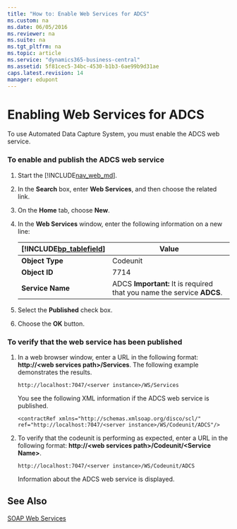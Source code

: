 ```yaml
---
title: "How to: Enable Web Services for ADCS"
ms.custom: na
ms.date: 06/05/2016
ms.reviewer: na
ms.suite: na
ms.tgt_pltfrm: na
ms.topic: article
ms.service: "dynamics365-business-central"
ms.assetid: 5f81cec5-34bc-4530-b1b3-6ae99b9d31ae
caps.latest.revision: 14
manager: edupont
---
```

# Enabling Web Services for ADCS
To use Automated Data Capture System, you must enable the ADCS web service.  

### To enable and publish the ADCS web service  

1.  Start the [!INCLUDE[nav_web_md](../developer/includes/nav_web_md.md)].  

2.  In the **Search** box, enter **Web Services**, and then choose the related link.  

3.  On the **Home** tab, choose **New**.  

4.  In the **Web Services** window, enter the following information on a new line:  

    |[!INCLUDE[bp_tablefield](../developer/includes/bp_tablefield_md.md)]|Value|  
    |---------------------------------|-----------|  
    |**Object Type**|Codeunit|  
    |**Object ID**|7714|  
    |**Service Name**|ADCS **Important:**  It is required that you name the service **ADCS**.|  

5.  Select the **Published** check box.  

6.  Choose the **OK** button.  

### To verify that the web service has been published  

1.  In a web browser window, enter a URL in the following format:  **http://\<web services path>/Services**. The following example demonstrates the results.  

    ```  
    http://localhost:7047/<server instance>/WS/Services  
    ```  

     You see the following XML information if the ADCS web service is published.  

    ```  
    <contractRef xmlns="http://schemas.xmlsoap.org/disco/scl/" ref="http://localhost:7047/<server instance>/WS/Codeunit/ADCS"/>  
    ```  

2.  To verify that the codeunit is performing as expected, enter a URL in the following format: **http://\<web services path>/Codeunit/\<Service Name>**.  

    ```  
    http://localhost:7047/<server instance>/WS/Codeunit/ADCS  
    ```  

     Information about the ADCS web service is displayed.  

## See Also  
 [SOAP Web Services](SOAP-Web-Services.md)

